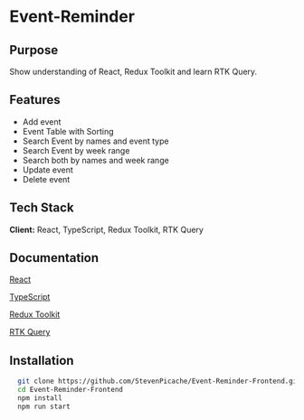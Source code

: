 # Event-Reminder

## Purpose

Show understanding of React, Redux Toolkit and learn RTK Query.

## Features

-   Add event
-   Event Table with Sorting
-   Search Event by names and event type
-   Search Event by week range
-   Search both by names and week range
-   Update event
-   Delete event

## Tech Stack

**Client:** React, TypeScript, Redux Toolkit, RTK Query

## Documentation

[React](https://react.dev/)

[TypeScript](https://www.typescriptlang.org/)

[Redux Toolkit](https://redux-toolkit.js.org/)

[RTK Query](https://redux-toolkit.js.org/rtk-query/overview)

## Installation

```bash
  git clone https://github.com/StevenPicache/Event-Reminder-Frontend.git
  cd Event-Reminder-Frontend
  npm install
  npm run start
```

